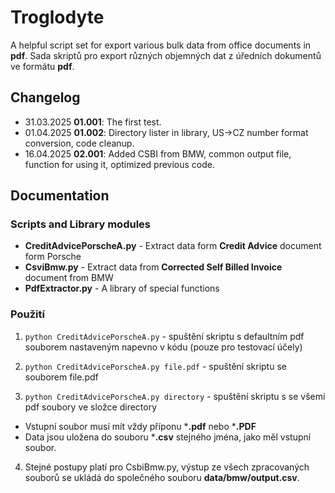 # Troglodyte

A helpful script set for export various bulk data from office documents in **pdf**.
Sada skriptů pro export různých objemných dat z úředních dokumentů ve formátu **pdf**.

## Changelog

- 31.03.2025 **01.001**: The first test.
- 01.04.2025 **01.002**: Directory lister in library, US->CZ number format conversion, code cleanup.
- 16.04.2025 **02.001**: Added CSBI from BMW, common output file, function for using it, optimized previous code.

## Documentation

### Scripts and Library modules

- **CreditAdvicePorscheA.py** - Extract data form **Credit Advice** document form Porsche
- **CsviBmw.py** - Extract data from **Corrected Self Billed Invoice** document from BMW
- **PdfExtractor.py** - A library of special functions

### Použití

1) `python CreditAdvicePorscheA.py` - spuštění skriptu s defaultním pdf souborem nastaveným napevno v kódu (pouze pro testovací účely)

2) `python CreditAdvicePorscheA.py file.pdf` - spuštění skriptu se souborem file.pdf

3) `python CreditAdvicePorscheA.py directory` - spuštění skriptu s se všemi pdf soubory ve složce directory

- Vstupní soubor musí mít vždy příponu ***.pdf** nebo ***.PDF**
- Data jsou uložena do souboru ***.csv** stejného jména, jako měl vstupní soubor.

4) Stejné postupy platí pro CsbiBmw.py, výstup ze všech zpracovaných souborů se ukládá do společného souboru **data/bmw/output.csv**.